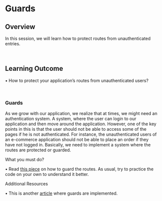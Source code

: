 # Guards

## Overview

In this session, we will learn how to protect routes from unauthenticated entries.

<br />

## Learning Outcome

•	How to protect your application’s routes from unauthenticated users?

<br />

### Guards

As we grow with our application, we realize that at times, we might need an authentication system. A system, where the user can login to our application and then move around the application. However, one of the key points in this is that the user should not be able to access some of the pages if he is not authenticated. For instance, the unauthenticated users of an e-commerce application should not be able to place an order if they have not logged in.
Basically, we need to implement a system where the routes are protected or guarded.

What you must do?

•	Read [this piece](https://tylermcginnis.com/react-router-protected-routes-authentication/) on how to guard the routes. As usual, try to practice the code on your own to understand it better.

Additional Resources

•	This is another [article](https://medium.com/@leonardobrunolima/react-tips-how-to-protect-routes-for-unauthorized-access-with-react-router-v4-73c0d451e0a2) where guards are implemented.





